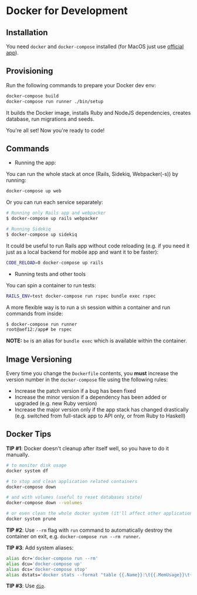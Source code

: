 # Docker for Development

## Installation

You need `docker` and `docker-compose` installed (for MacOS just use [official app](https://docs.docker.com/engine/installation/mac/)).

## Provisioning

Run the following commands to prepare your Docker dev env:

```sh
docker-compose build
docker-compose run runner ./bin/setup
```

It builds the Docker image, installs Ruby and NodeJS dependencies, creates database, run migrations and seeds.

You're all set! Now you're ready to code!

## Commands

* Running the app:

You can run the whole stack at once (Rails, Sidekiq, Webpacker(-s)) by running:

```sh
docker-compose up web
```

Or you can run each service separately:

```sh
# Running only Rails app and webpacker
$ docker-compose up rails webpacker

# Running Sidekiq
$ docker-compose up sidekiq
```

It could be useful to run Rails app without code reloading (e.g. if you need it just
as a local backend for mobile app and want it to be faster):

```sh
CODE_RELOAD=0 docker-compose up rails
```

* Running tests and other tools

You can spin a container to run tests:

```sh
RAILS_ENV=test docker-compose run rspec bundle exec rspec
```

A more flexible way is to run a `sh` session within a container and run commands
from inside:

```sh
$ docker-compose run runner
root@aef12:/app# be rspec
```

**NOTE:** `be` is an alias for `bundle exec` which is available within the container.

## Image Versioning

Every time you change the `Dockerfile` contents, you **must** increase the version number in the `docker-compose` file using the following rules:

* Increase the patch version if a bug has been fixed
* Increase the minor version if a dependency has been added or upgraded (e.g. new Ruby version)
* Increase the major version only if the app stack has changed drastically (e.g. switched from full-stack app to API only, or from Ruby to Haskell)

## Docker Tips

**TIP #1**: Docker doesn't cleanup after itself well, so you have to do it manually.

```sh
# to monitor disk usage
docker system df

# to stop and clean application related containers
docker-compose down

# and with volumes (useful to reset databases state)
docker-compose down --volumes

# or even clean the whole docker system (it'll affect other applications too!)
docker system prune
```

**TIP #2**: Use `--rm` flag with `run` command to automatically destroy the
container on exit, e.g. `docker-compose run --rm runner`.

**TIP #3**: Add system aliases:

```sh
alias dcr='docker-compose run --rm'
alias dcu='docker-compose up'
alias dcs='docker-compose stop'
alias dstats='docker stats --format "table {{.Name}}:\t{{.MemUsage}}\t{{.CPUPerc}}"'
```

**TIP #3**: Use [`dip`](./dip.md).
